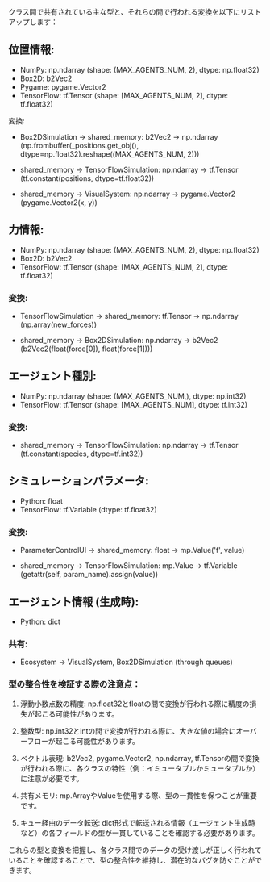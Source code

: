 クラス間で共有されている主な型と、それらの間で行われる変換を以下にリストアップします：

## 位置情報:
   - NumPy: np.ndarray (shape: (MAX_AGENTS_NUM, 2), dtype: np.float32)
   - Box2D: b2Vec2
   - Pygame: pygame.Vector2
   - TensorFlow: tf.Tensor (shape: [MAX_AGENTS_NUM, 2], dtype: tf.float32)

   変換:
   - Box2DSimulation → shared_memory:
     b2Vec2 → np.ndarray (np.frombuffer(_positions.get_obj(), dtype=np.float32).reshape((MAX_AGENTS_NUM, 2)))
   
   - shared_memory → TensorFlowSimulation:
     np.ndarray → tf.Tensor (tf.constant(positions, dtype=tf.float32))
   
   - shared_memory → VisualSystem:
     np.ndarray → pygame.Vector2 (pygame.Vector2(x, y))

##  力情報:
   - NumPy: np.ndarray (shape: (MAX_AGENTS_NUM, 2), dtype: np.float32)
   - Box2D: b2Vec2
   - TensorFlow: tf.Tensor (shape: [MAX_AGENTS_NUM, 2], dtype: tf.float32)

   ### 変換:
   - TensorFlowSimulation → shared_memory:
     tf.Tensor → np.ndarray (np.array(new_forces))
   
   - shared_memory → Box2DSimulation:
     np.ndarray → b2Vec2 (b2Vec2(float(force[0]), float(force[1])))

## エージェント種別:
   - NumPy: np.ndarray (shape: (MAX_AGENTS_NUM,), dtype: np.int32)
   - TensorFlow: tf.Tensor (shape: [MAX_AGENTS_NUM], dtype: tf.int32)

   ### 変換:
   - shared_memory → TensorFlowSimulation:
     np.ndarray → tf.Tensor (tf.constant(species, dtype=tf.int32))

##  シミュレーションパラメータ:
   - Python: float
   - TensorFlow: tf.Variable (dtype: tf.float32)

   ### 変換:
   - ParameterControlUI → shared_memory:
     float → mp.Value('f', value)
   
   - shared_memory → TensorFlowSimulation:
     mp.Value → tf.Variable (getattr(self, param_name).assign(value))

##  エージェント情報 (生成時):
   - Python: dict
   
   ### 共有:
   - Ecosystem → VisualSystem, Box2DSimulation (through queues)

### 型の整合性を検証する際の注意点：

1. 浮動小数点数の精度: np.float32とfloatの間で変換が行われる際に精度の損失が起こる可能性があります。

2. 整数型: np.int32とintの間で変換が行われる際に、大きな値の場合にオーバーフローが起こる可能性があります。

3. ベクトル表現: b2Vec2, pygame.Vector2, np.ndarray, tf.Tensorの間で変換が行われる際に、各クラスの特性（例：イミュータブルかミュータブルか）に注意が必要です。

4. 共有メモリ: mp.ArrayやValueを使用する際、型の一貫性を保つことが重要です。

5. キュー経由のデータ転送: dict形式で転送される情報（エージェント生成時など）の各フィールドの型が一貫していることを確認する必要があります。

これらの型と変換を把握し、各クラス間でのデータの受け渡しが正しく行われていることを確認することで、型の整合性を維持し、潜在的なバグを防ぐことができます。

